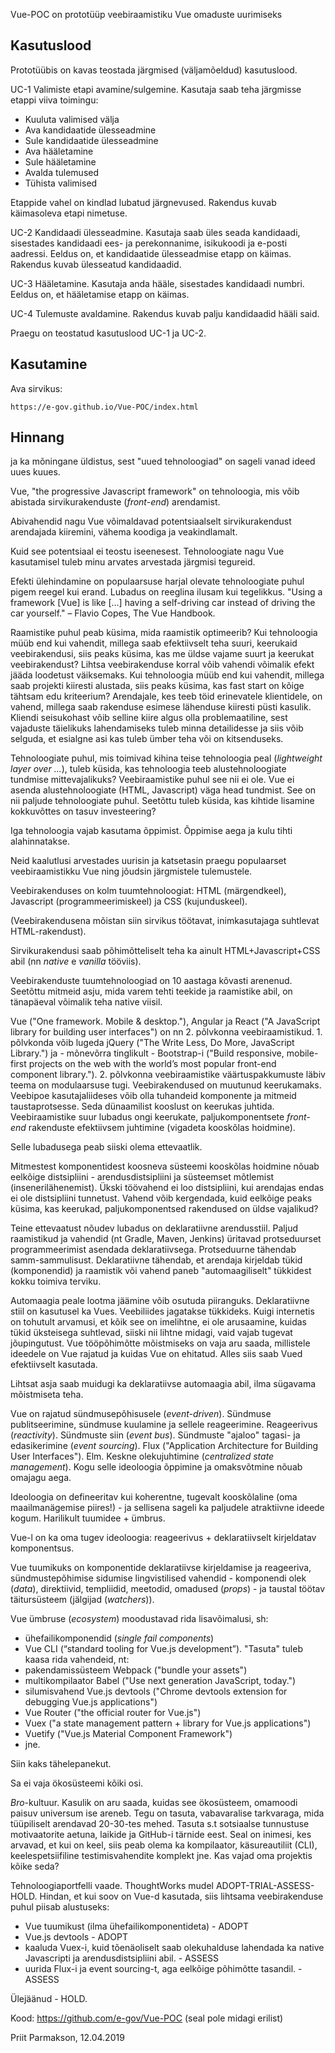 Vue-POC on prototüüp veebiraamistiku Vue omaduste uurimiseks

## Kasutuslood

Prototüübis on kavas teostada järgmised (väljamõeldud) kasutuslood.

UC-1 Valimiste etapi avamine/sulgemine. Kasutaja saab teha järgmisse etappi viiva toimingu:

- Kuuluta valimised välja
- Ava kandidaatide ülesseadmine
- Sule kandidaatide ülesseadmine
- Ava hääletamine
- Sule hääletamine
- Avalda tulemused
- Tühista valimised

Etappide vahel on kindlad lubatud järgnevused. Rakendus kuvab käimasoleva etapi nimetuse.

UC-2 Kandidaadi ülesseadmine. Kasutaja saab üles seada kandidaadi, sisestades kandidaadi ees- ja perekonnanime, isikukoodi ja e-posti aadressi. Eeldus on, et kandidaatide ülesseadmise etapp on käimas. Rakendus kuvab ülesseatud kandidaadid.

UC-3 Hääletamine. Kasutaja anda hääle, sisestades kandidaadi numbri. Eeldus on, et hääletamise etapp on käimas.

UC-4 Tulemuste avaldamine. Rakendus kuvab palju kandidaadid hääli said.

Praegu on teostatud kasutuslood UC-1 ja UC-2.

## Kasutamine

Ava sirvikus: 

`https://e-gov.github.io/Vue-POC/index.html`

## Hinnang

ja ka mõningane üldistus, sest "uued tehnoloogiad" on sageli vanad ideed uues kuues.

Vue, "the progressive Javascript framework" on tehnoloogia, mis võib abistada sirvikurakenduste (*front-end*) arendamist.

Abivahendid nagu Vue võimaldavad potentsiaalselt sirvikurakendust arendajada kiiremini, vähema koodiga ja veakindlamalt.

Kuid see potentsiaal ei teostu iseenesest. Tehnoloogiate nagu Vue kasutamisel tuleb minu arvates arvestada järgmisi tegureid.

Efekti ülehindamine on populaarsuse harjal olevate tehnoloogiate puhul pigem reegel kui erand. Lubadus on reeglina ilusam kui tegelikkus. 
"Using a framework  [Vue] is like [...] having a self-driving car instead of driving the car yourself." – Flavio Copes, The Vue Handbook.

Raamistike puhul peab küsima, mida raamistik optimeerib? Kui tehnoloogia müüb end kui vahendit, millega saab efektiivselt teha suuri, keerukaid veebirakendusi, siis peaks küsima, kas me üldse vajame suurt ja keerukat veebirakendust? Lihtsa veebirakenduse korral võib vahendi võimalik efekt jääda loodetust väiksemaks. Kui tehnoloogia müüb end kui vahendit, millega saab projekti kiiresti alustada, siis peaks küsima, kas fast start on kõige tähtsam edu kriteerium? Arendajale, kes teeb töid erinevatele klientidele, on vahend, millega saab rakenduse esimese lähenduse kiiresti püsti kasulik. Kliendi seisukohast võib selline kiire algus olla problemaatiline, sest vajaduste täielikuks lahendamiseks tuleb minna detailidesse ja siis võib selguda, et esialgne asi kas tuleb ümber teha või on kitsenduseks.

Tehnoloogiate puhul, mis toimivad kihina teise tehnoloogia peal (*lightweight layer over ...*), tuleb küsida, kas tehnoloogia teeb alustehnoloogiate tundmise mittevajalikuks? Veebiraamistike puhul see nii ei ole. Vue ei asenda alustehnoloogiate (HTML, Javascript) väga head tundmist. See on nii paljude tehnoloogiate puhul. Seetõttu tuleb küsida, kas kihtide lisamine kokkuvõttes on tasuv investeering?

Iga tehnoloogia vajab kasutama õppimist. Õppimise aega ja kulu tihti alahinnatakse.

Neid kaalutlusi arvestades uurisin ja katsetasin praegu populaarset veebiraamistikku Vue ning jõudsin järgmistele tulemustele.

Veebirakenduses on kolm tuumtehnoloogiat: HTML (märgendkeel), Javascript (programmeerimiskeel) ja CSS (kujunduskeel).

(Veebirakendusena mõistan siin sirvikus töötavat, inimkasutajaga suhtlevat HTML-rakendust).

Sirvikurakendusi saab põhimõtteliselt teha ka ainult HTML+Javascript+CSS abil (nn *native* e *vanilla* tööviis).

Veebirakenduste tuumtehnoloogiad on 10 aastaga kõvasti arenenud. Seetõttu mitmeid asju, mida varem tehti teekide ja raamistike abil, on tänapäeval võimalik teha native viisil.

Vue ("One framework. Mobile & desktop."), Angular ja React ("A JavaScript library for building user interfaces") on nn 2. põlvkonna veebiraamistikud. 1. põlvkonda võib lugeda jQuery ("The Write Less, Do More, JavaScript Library.") ja - mõnevõrra tinglikult - Bootstrap-i ("Build responsive, mobile-first projects on the web with the world’s most popular front-end component library.").
2. põlvkonna veebiraamistike väärtuspakkumuste läbiv teema on modulaarsuse tugi. Veebirakendused on muutunud keerukamaks. Veebipoe kasutajaliideses võib olla tuhandeid komponente ja mitmeid taustaprotsesse. Seda dünaamilist kooslust on keerukas juhtida. Veebiraamistike suur lubadus ongi keerukate, paljukomponentsete *front-end* rakenduste efektiivsem juhtimine (vigadeta kooskõlas hoidmine).

Selle lubadusega peab siiski olema ettevaatlik.

Mitmestest komponentidest koosneva süsteemi kooskõlas hoidmine nõuab eelkõige distsipliini - arendusdistsipliini ja süsteemset mõtlemist (insenerilähenemist). Ükski töövahend ei loo distsipliini, kui arendajas endas ei ole distsipliini tunnetust. Vahend võib kergendada, kuid eelkõige peaks küsima, kas keerukad, paljukomponentsed rakendused on üldse vajalikud?

Teine ettevaatust nõudev lubadus on deklaratiivne arendusstiil. Paljud raamistikud ja vahendid (nt Gradle, Maven, Jenkins) üritavad protseduurset programmeerimist asendada deklaratiivsega. Protseduurne tähendab samm-sammulisust. Deklaratiivne tähendab, et arendaja kirjeldab tükid (komponendid) ja raamistik või vahend paneb "automaagiliselt" tükkidest kokku toimiva terviku.

Automaagia peale lootma jäämine võib osutuda piiranguks. Deklaratiivne stiil on kasutusel ka Vues. Veebiliides jagatakse tükkideks. Kuigi internetis on tohutult arvamusi, et kõik see on imelihtne, ei ole arusaamine, kuidas tükid üksteisega suhtlevad, siiski nii lihtne midagi, vaid vajab tugevat jõupingutust. Vue tööpõhimõtte mõistmiseks on vaja aru saada, millistele ideedele on Vue rajatud ja kuidas Vue on ehitatud. Alles siis saab Vued efektiivselt kasutada.

Lihtsat asja saab  muidugi ka deklaratiivse automaagia abil, ilma sügavama mõistmiseta teha.

Vue on rajatud sündmusepõhisusele (*event-driven*). Sündmuse publitseerimine, sündmuse kuulamine ja sellele reageerimine. Reageerivus (*reactivity*). Sündmuste siin (*event bus*). Sündmuste "ajaloo" tagasi- ja edasikerimine (*event sourcing*). Flux ("Application Architecture for Building User Interfaces"). Elm. Keskne olekujuhtimine (*centralized state management*). Kogu selle ideoloogia õppimine ja omaksvõtmine nõuab omajagu aega.

Ideoloogia on defineeritav kui koherentne, tugevalt kooskõlaline (oma maailmanägemise piires!) - ja sellisena sageli ka paljudele atraktiivne ideede kogum. Harilikult tuumidee + ümbrus.

Vue-l on ka oma tugev ideoloogia: reageerivus + deklaratiivselt kirjeldatav komponentsus.

Vue tuumikuks on komponentide deklaratiivse kirjeldamise ja reageeriva, sündmustepõhimise sidumise lingvistilised vahendid - komponendi olek (*data*), direktiivid, templiidid, meetodid, omadused (*props*) - ja taustal töötav täitursüsteem (jälgijad (*watchers*)).

Vue ümbruse (*ecosystem*) moodustavad rida lisavõimalusi, sh:

- ühefailikomponendid (*single fail components*)
- Vue CLI (“standard tooling for Vue.js development”). "Tasuta" tuleb kaasa rida vahendeid, nt:
- pakendamissüsteem Webpack ("bundle your assets")
- multikompilaator Babel ("Use next generation JavaScript, today.")
- silumisvahend Vue.js devtools ("Chrome devtools extension for debugging Vue.js applications")
- Vue Router ("the official router for Vue.js")
- Vuex ("a state management pattern + library for Vue.js applications") 
- Vuetify ("Vue.js Material Component Framework")
- jne.

Siin kaks tähelepanekut.

Sa ei vaja ökosüsteemi kõiki osi.

*Bro*-kultuur. Kasulik on aru saada, kuidas see ökosüsteem, omamoodi paisuv universum ise areneb. Tegu on tasuta, vabavaralise tarkvaraga, mida tüüpiliselt arendavad 20-30-tes mehed. Tasuta s.t sotsiaalse tunnustuse motivaatorite aetuna, laikide ja GitHub-i tärnide eest. Seal on inimesi, kes arvavad, et kui on keel, siis peab olema ka kompilaator, käsureautiliit (CLI), keelespetsiifiline testimisvahendite komplekt jne. Kas vajad oma projektis kõike seda?

Tehnoloogiaportfelli vaade. ThoughtWorks mudel ADOPT-TRIAL-ASSESS-HOLD. Hindan, et kui soov on Vue-d kasutada, siis lihtsama veebirakenduse puhul piisab alustuseks:

- Vue tuumikust (ilma ühefailikomponentideta) - ADOPT
- Vue.js devtools - ADOPT
- kaaluda Vuex-i, kuid tõenäoliselt saab olekuhalduse lahendada ka native Javascripti ja arendusdistsipliini abil. - ASSESS
- uurida Flux-i ja event sourcing-t, aga eelkõige põhimõtte tasandil. -ASSESS

Ülejäänud - HOLD.

Kood: https://github.com/e-gov/Vue-POC (seal pole midagi erilist)

Priit Parmakson, 12.04.2019
